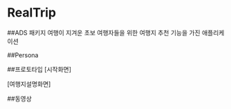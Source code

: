 # RealTrip

##ADS
패키지 여행이 지겨운 초보 여행자들을 위한 여행지 추천 기능을 가진 애플리케이션

##Persona

##프로토타입
[시작화면]

[여행지설명화면]

##동영상

